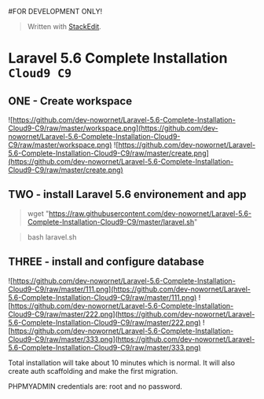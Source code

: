 #FOR DEVELOPMENT ONLY!
> Written with [StackEdit](https://stackedit.io/).
# Laravel 5.6 Complete Installation `Cloud9 C9`

## ONE - Create workspace
![https://github.com/dev-nowornet/Laravel-5.6-Complete-Installation-Cloud9-C9/raw/master/workspace.png](https://github.com/dev-nowornet/Laravel-5.6-Complete-Installation-Cloud9-C9/raw/master/workspace.png)
![https://github.com/dev-nowornet/Laravel-5.6-Complete-Installation-Cloud9-C9/raw/master/create.png](https://github.com/dev-nowornet/Laravel-5.6-Complete-Installation-Cloud9-C9/raw/master/create.png)


## TWO - install Laravel 5.6 environement and app


> wget "https://raw.githubusercontent.com/dev-nowornet/Laravel-5.6-Complete-Installation-Cloud9-C9/master/laravel.sh"

> bash laravel.sh


## THREE - install and configure database

![https://github.com/dev-nowornet/Laravel-5.6-Complete-Installation-Cloud9-C9/raw/master/111.png](https://github.com/dev-nowornet/Laravel-5.6-Complete-Installation-Cloud9-C9/raw/master/111.png)
![https://github.com/dev-nowornet/Laravel-5.6-Complete-Installation-Cloud9-C9/raw/master/222.png](https://github.com/dev-nowornet/Laravel-5.6-Complete-Installation-Cloud9-C9/raw/master/222.png)
![https://github.com/dev-nowornet/Laravel-5.6-Complete-Installation-Cloud9-C9/raw/master/333.png](https://github.com/dev-nowornet/Laravel-5.6-Complete-Installation-Cloud9-C9/raw/master/333.png)


Total installation will take about 10 minutes which is normal. It will also create auth scaffolding and make the first migration.

PHPMYADMIN credentials are: root and no password.
